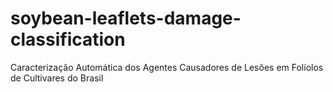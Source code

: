 # soybean-leaflets-damage-classification
Caracterização Automática dos Agentes Causadores de Lesões em Folíolos de Cultivares do Brasil
